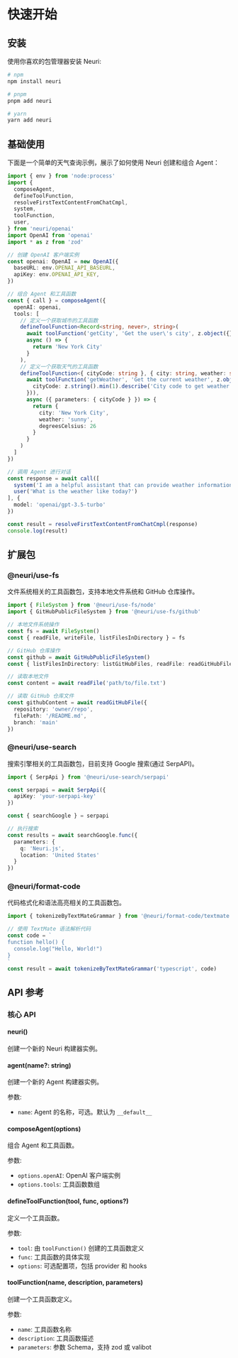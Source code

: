 # 快速开始

## 安装

使用你喜欢的包管理器安装 Neuri:

```bash
# npm
npm install neuri

# pnpm
pnpm add neuri

# yarn
yarn add neuri
```

## 基础使用

下面是一个简单的天气查询示例，展示了如何使用 Neuri 创建和组合 Agent：

```ts
import { env } from 'node:process'
import {
  composeAgent,
  defineToolFunction,
  resolveFirstTextContentFromChatCmpl,
  system,
  toolFunction,
  user,
} from 'neuri/openai'
import OpenAI from 'openai'
import * as z from 'zod'

// 创建 OpenAI 客户端实例
const openai: OpenAI = new OpenAI({
  baseURL: env.OPENAI_API_BASEURL,
  apiKey: env.OPENAI_API_KEY,
})

// 组合 Agent 和工具函数
const { call } = composeAgent({
  openAI: openai,
  tools: [
    // 定义一个获取城市的工具函数
    defineToolFunction<Record<string, never>, string>(
      await toolFunction('getCity', 'Get the user\'s city', z.object({})),
      async () => {
        return 'New York City'
      }
    ),
    // 定义一个获取天气的工具函数
    defineToolFunction<{ cityCode: string }, { city: string, weather: string, degreesCelsius: number }>(
      await toolFunction('getWeather', 'Get the current weather', z.object({
        cityCode: z.string().min(1).describe('City code to get weather for')
      })),
      async ({ parameters: { cityCode } }) => {
        return {
          city: 'New York City',
          weather: 'sunny',
          degreesCelsius: 26
        }
      }
    )
  ]
})

// 调用 Agent 进行对话
const response = await call([
  system('I am a helpful assistant that can provide weather information.'),
  user('What is the weather like today?')
], {
  model: 'openai/gpt-3.5-turbo'
})

const result = resolveFirstTextContentFromChatCmpl(response)
console.log(result)
```

## 扩展包

### @neuri/use-fs

文件系统相关的工具函数包，支持本地文件系统和 GitHub 仓库操作。

```ts
import { FileSystem } from '@neuri/use-fs/node'
import { GitHubPublicFileSystem } from '@neuri/use-fs/github'

// 本地文件系统操作
const fs = await FileSystem()
const { readFile, writeFile, listFilesInDirectory } = fs

// GitHub 仓库操作
const github = await GitHubPublicFileSystem()
const { listFilesInDirectory: listGitHubFiles, readFile: readGitHubFile } = github

// 读取本地文件
const content = await readFile('path/to/file.txt')

// 读取 GitHub 仓库文件
const githubContent = await readGitHubFile({
  repository: 'owner/repo',
  filePath: '/README.md',
  branch: 'main'
})
```

### @neuri/use-search

搜索引擎相关的工具函数包，目前支持 Google 搜索(通过 SerpAPI)。

```ts
import { SerpApi } from '@neuri/use-search/serpapi'

const serpapi = await SerpApi({
  apiKey: 'your-serpapi-key'
})

const { searchGoogle } = serpapi

// 执行搜索
const results = await searchGoogle.func({
  parameters: {
    q: 'Neuri.js',
    location: 'United States'
  }
})
```

### @neuri/format-code

代码格式化和语法高亮相关的工具函数包。

```ts
import { tokenizeByTextMateGrammar } from '@neuri/format-code/textmate'

// 使用 TextMate 语法解析代码
const code = `
function hello() {
  console.log("Hello, World!")
}
`
const result = await tokenizeByTextMateGrammar('typescript', code)
```

## API 参考

### 核心 API

#### neuri()

创建一个新的 Neuri 构建器实例。

#### agent(name?: string)

创建一个新的 Agent 构建器实例。

参数:
- `name`: Agent 的名称，可选。默认为 `__default__`

#### composeAgent(options)

组合 Agent 和工具函数。

参数:
- `options.openAI`: OpenAI 客户端实例
- `options.tools`: 工具函数数组

#### defineToolFunction(tool, func, options?)

定义一个工具函数。

参数:
- `tool`: 由 `toolFunction()` 创建的工具函数定义
- `func`: 工具函数的具体实现
- `options`: 可选配置项，包括 provider 和 hooks

#### toolFunction(name, description, parameters)

创建一个工具函数定义。

参数:
- `name`: 工具函数名称
- `description`: 工具函数描述
- `parameters`: 参数 Schema，支持 zod 或 valibot
